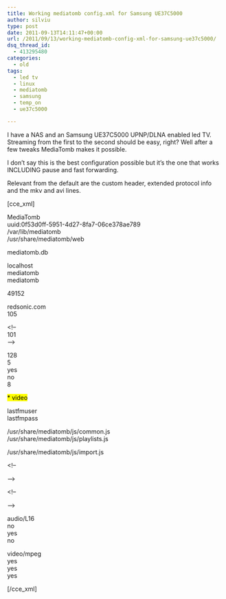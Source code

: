 ```yaml
---
title: Working mediatomb config.xml for Samsung UE37C5000
author: silviu
type: post
date: 2011-09-13T14:11:47+00:00
url: /2011/09/13/working-mediatomb-config-xml-for-samsung-ue37c5000/
dsq_thread_id:
  - 413295480
categories:
  - old
tags:
  - led tv
  - linux
  - mediatomb
  - samsung
  - temp_on
  - ue37c5000

---
```

I have a NAS and an Samsung UE37C5000 UPNP/DLNA enabled led TV. Streaming from the first to the second should be easy, right? Well after a few tweaks MediaTomb makes it possible.

I don&#8217;t say this is the best configuration possible but it&#8217;s the one that works INCLUDING pause and fast forwarding.

Relevant from the default are the custom header, extended protocol info and the mkv and avi lines.

[cce_xml]

MediaTomb  
uuid:0f53d0ff-5951-4d27-8fa7-06ce378ae789  
/var/lib/mediatomb  
/usr/share/mediatomb/web

mediatomb.db

localhost  
mediatomb  
mediatomb

49152  
<!-- For PS3 support change to "yes" -->

  
<!--
       Uncomment the lines below to get rid of jerky avi playback on the
       DSM320 or to enable subtitles support on the DSM units
    -->

redsonic.com  
105

<!-- Uncomment the line below if you have a Telegent TG100 -->

  
<!&#8211;  
101  
&#8211;>

128  
5  
yes  
no  
8

<mark>  
*  
<mark>  
video  
</mark>  
</mark>

lastfmuser  
lastfmpass

/usr/share/mediatomb/js/common.js  
/usr/share/mediatomb/js/playlists.js

/usr/share/mediatomb/js/import.js

<map />

<map />

<map />

<map />

<map />

<map />

<map />

<map />

<map />

<map />

<map />

<map />

<map />

<map />

<map />

<map />

<map />

<map />

<map />

<map />

<!-- Uncomment the line below for PS3 divx support -->

  
<!&#8211; </p> 

<map />
&#8211;>
  
<!-- Uncomment the line below for D-Link DSM / ZyXEL DMA-1000 -->

  
<!&#8211; </p> 

<map />
&#8211;></p> 

<map />

<map />

<map />

audio/L16  
no  
yes  
no

video/mpeg  
yes  
yes  
yes

[/cce_xml]